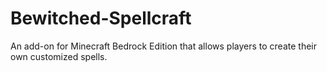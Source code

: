 # Bewitched-Spellcraft
An add-on for Minecraft Bedrock Edition that allows players to create their own customized spells.
